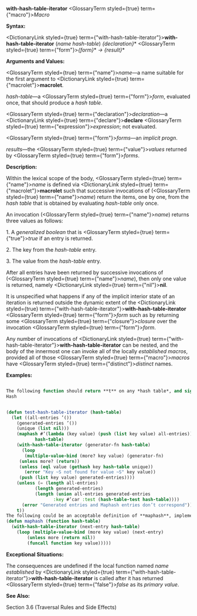 **with-hash-table-iterator** <GlossaryTerm styled={true} term={"macro"}><i>Macro</i></GlossaryTerm> 



**Syntax:** 



<DictionaryLink styled={true} term={"with-hash-table-iterator"}><b>with-hash-table-iterator</b></DictionaryLink> (*name hash-table*) *\{declaration\}*\* <GlossaryTerm styled={true} term={"form"}><i>\{form\}</i></GlossaryTerm>\* *→ \{result\}*\* 



**Arguments and Values:** 



<GlossaryTerm styled={true} term={"name"}><i>name</i></GlossaryTerm>—a name suitable for the first argument to <DictionaryLink styled={true} term={"macrolet"}><b>macrolet</b></DictionaryLink>. 



*hash-table*—a <GlossaryTerm styled={true} term={"form"}><i>form</i></GlossaryTerm>, evaluated once, that should produce a *hash table*. 



<GlossaryTerm styled={true} term={"declaration"}><i>declaration</i></GlossaryTerm>—a <DictionaryLink styled={true} term={"declare"}><b>declare</b></DictionaryLink> <GlossaryTerm styled={true} term={"expression"}><i>expression</i></GlossaryTerm>; not evaluated. 



<GlossaryTerm styled={true} term={"form"}><i>forms</i></GlossaryTerm>—an *implicit progn*. 



*results*—the <GlossaryTerm styled={true} term={"value"}><i>values</i></GlossaryTerm> returned by <GlossaryTerm styled={true} term={"form"}><i>forms</i></GlossaryTerm>. 



**Description:** 



Within the lexical scope of the body, <GlossaryTerm styled={true} term={"name"}><i>name</i></GlossaryTerm> is defined via <DictionaryLink styled={true} term={"macrolet"}><b>macrolet</b></DictionaryLink> such that successive invocations of (<GlossaryTerm styled={true} term={"name"}><i>name</i></GlossaryTerm>) return the items, one by one, from the *hash table* that is obtained by evaluating *hash-table* only once. 



An invocation (<GlossaryTerm styled={true} term={"name"}><i>name</i></GlossaryTerm>) returns three values as follows: 



1\. A *generalized boolean* that is <GlossaryTerm styled={true} term={"true"}><i>true</i></GlossaryTerm> if an entry is returned. 



2\. The key from the *hash-table* entry. 



3\. The value from the *hash-table* entry. 



After all entries have been returned by successive invocations of (<GlossaryTerm styled={true} term={"name"}><i>name</i></GlossaryTerm>), then only one value is returned, namely <DictionaryLink styled={true} term={"nil"}><b>nil</b></DictionaryLink>. 



It is unspecified what happens if any of the implicit interior state of an iteration is returned outside the dynamic extent of the <DictionaryLink styled={true} term={"with-hash-table-iterator"}><b>with-hash-table-iterator</b></DictionaryLink> <GlossaryTerm styled={true} term={"form"}><i>form</i></GlossaryTerm> such as by returning some <GlossaryTerm styled={true} term={"closure"}><i>closure</i></GlossaryTerm> over the invocation <GlossaryTerm styled={true} term={"form"}><i>form</i></GlossaryTerm>. 



Any number of invocations of <DictionaryLink styled={true} term={"with-hash-table-iterator"}><b>with-hash-table-iterator</b></DictionaryLink> can be nested, and the body of the innermost one can invoke all of the locally *established macros*, provided all of those <GlossaryTerm styled={true} term={"macro"}><i>macros</i></GlossaryTerm> have <GlossaryTerm styled={true} term={"distinct"}><i>distinct</i></GlossaryTerm> names. 



**Examples:**
```lisp

The following function should return **t** on any *hash table*, and signal an error if the usage of **with-hash-table-iterator** does not agree with the corresponding usage of **maphash**. 
Hash 


(defun test-hash-table-iterator (hash-table) 
  (let ((all-entries ’()) 
	(generated-entries ’()) 
	(unique (list nil))) 
    (maphash #’(lambda (key value) (push (list key value) all-entries)) 
	       hash-table) 
    (with-hash-table-iterator (generator-fn hash-table) 
      (loop 
       (multiple-value-bind (more? key value) (generator-fn) 
	 (unless more? (return)) 
	 (unless (eql value (gethash key hash-table unique)) 
	   (error "Key ~S not found for value ~S" key value)) 
	 (push (list key value) generated-entries)))) 
    (unless (= (length all-entries) 
	       (length generated-entries) 
	       (length (union all-entries generated-entries 
			      :key #’car :test (hash-table-test hash-table)))) 
      (error "Generated entries and Maphash entries don’t correspond")) 
    t)) 
The following could be an acceptable definition of **maphash**, implemented by **with-hash-table-iterator**. 
(defun maphash (function hash-table) 
  (with-hash-table-iterator (next-entry hash-table) 
    (loop (multiple-value-bind (more key value) (next-entry) 
	    (unless more (return nil)) 
	    (funcall function key value))))) 

```
**Exceptional Situations:** 



The consequences are undefined if the local function named *name established* by <DictionaryLink styled={true} term={"with-hash-table-iterator"}><b>with-hash-table-iterator</b></DictionaryLink> is called after it has returned <GlossaryTerm styled={true} term={"false"}><i>false</i></GlossaryTerm> as its *primary value*. 



**See Also:** 



Section 3.6 (Traversal Rules and Side Effects) 



